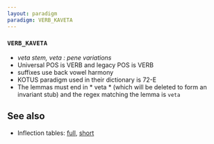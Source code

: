 ```yaml
---
layout: paradigm
paradigm: VERB_KAVETA
---
```

### ` VERB_KAVETA `

* _veta stem, veta : pene variations_
* Universal POS is VERB and legacy POS is VERB
* suffixes use back vowel harmony
* KOTUS paradigm used in their dictionary is 72-E
* The lemmas must end in * veta * (which will be deleted to form an invariant stub) and the regex matching the lemma is ` veta `

## See also

* Inflection tables: [full](gen/K/kaveta.html), [short](gen/K/kaveta_wikt.html)

